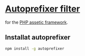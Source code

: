 [Autoprefixer filter](https://github.com/ai/autoprefixer)
=========================================================

for the [PHP assetic framework](https://github.com/kriswallsmith/assetic).

Installat autoprefixer
----------------------

```bash
npm install -g autoprefixer
```
